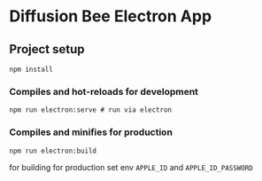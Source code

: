 # Diffusion Bee Electron App

## Project setup
```
npm install
```

### Compiles and hot-reloads for development
```
npm run electron:serve # run via electron 
```

### Compiles and minifies for production
```
npm run electron:build
```

for building for production set env  `APPLE_ID` and `APPLE_ID_PASSWORD` 

